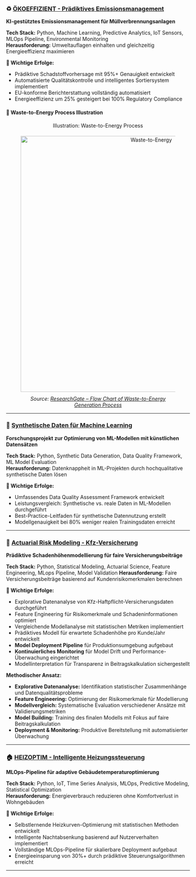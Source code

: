 ### ♻️ [ÖKOEFFIZIENT - Prädiktives Emissionsmanagement](./projects-Data-Analytics/project-4-ÖKOEFFIZIENT/)
**KI-gestütztes Emissionsmanagement für Müllverbrennungsanlagen**

**Tech Stack:** Python, Machine Learning, Predictive Analytics, IoT Sensors, MLOps Pipeline, Environmental Monitoring  
**Herausforderung:** Umweltauflagen einhalten und gleichzeitig Energieeffizienz maximieren  

**🎯 Wichtige Erfolge:**
- Prädiktive Schadstoffvorhersage mit 95%+ Genauigkeit entwickelt
- Automatisierte Qualitätskontrolle und intelligentes Sortiersystem implementiert
- EU-konforme Berichterstattung vollständig automatisiert
- Energieeffizienz um 25% gesteigert bei 100% Regulatory Compliance

#### 🔁 Waste-to-Energy Process Illustration

<figure style="text-align: center;">
  <figcaption style="display: block; margin-bottom: 20px;">
    Illustration: Waste-to-Energy Process
  </figcaption>
  <img src="wastetoenergy.png" alt="Waste-to-Energy" width="700"/>
  <figcaption style="font-style: italic; margin-top: 10px;">
    Source: <a href="https://www.researchgate.net/figure/Flow-Chart-of-Waste-to-Energy-Generation-Process_fig3_314078184" target="_blank">
      ResearchGate – Flow Chart of Waste-to-Energy Generation Process
    </a>
  </figcaption>
</figure>


---
### 🔬 [Synthetische Daten für Machine Learning](./projects-Data-Analytics/project-4-ÖKOEFFIZIENT/README.md)
**Forschungsprojekt zur Optimierung von ML-Modellen mit künstlichen Datensätzen**

**Tech Stack:** Python, Synthetic Data Generation, Data Quality Framework, ML Model Evaluation  
**Herausforderung:** Datenknappheit in ML-Projekten durch hochqualitative synthetische Daten lösen  

**🎯 Wichtige Erfolge:**
- Umfassendes Data Quality Assessment Framework entwickelt
- Leistungsvergleich: Synthetische vs. reale Daten in ML-Modellen durchgeführt  
- Best-Practice-Leitfaden für synthetische Datennutzung erstellt
- Modellgenauigkeit bei 80% weniger realen Trainingsdaten erreicht


---

### 🚗 [Actuarial Risk Modeling - Kfz-Versicherung](./projects-Data-Analytics/project-4-ÖKOEFFIZIENT/README.md/)
**Prädiktive Schadenhöhenmodellierung für faire Versicherungsbeiträge**

**Tech Stack:** Python, Statistical Modeling, Actuarial Science, Feature Engineering, MLops Pipeline, Model Validation
**Herausforderung:** Faire Versicherungsbeiträge basierend auf Kundenrisikomerkmalen berechnen  

**🎯 Wichtige Erfolge:**
- Explorative Datenanalyse von Kfz-Haftpflicht-Versicherungsdaten durchgeführt
- Feature Engineering für Risikomerkmale und Schadeninformationen optimiert
- Vergleichende Modellanalyse mit statistischen Metriken implementiert
- Prädiktives Modell für erwartete Schadenhöhe pro Kunde/Jahr entwickelt
- **Model Deployment Pipeline** für Produktionsumgebung aufgebaut
- **Kontinuierliches Monitoring** für Model Drift und Performance-Überwachung eingerichtet
- Modellinterpretation für Transparenz in Beitragskalkulation sichergestellt

**Methodischer Ansatz:**
- **Explorative Datenanalyse:** Identifikation statistischer Zusammenhänge und Datenqualitätsprobleme
- **Feature Engineering:** Optimierung der Risikomerkmale für Modellierung
- **Modellvergleich:** Systematische Evaluation verschiedener Ansätze mit Validierungsmetriken
- **Model Building:** Training des finalen Modells mit Fokus auf faire Beitragskalkulation
- **Deployment & Monitoring:** Produktive Bereitstellung mit automatisierter Überwachung


---

### 🏠 [HEIZOPTIM - Intelligente Heizungssteuerung](./projects-Data-Analytics/project-4-ÖKOEFFIZIENT/README.md/)
**MLOps-Pipeline für adaptive Gebäudetemperaturoptimierung**

**Tech Stack:** Python, IoT, Time Series Analysis, MLOps, Predictive Modeling, Statistical Optimization  
**Herausforderung:** Energieverbrauch reduzieren ohne Komfortverlust in Wohngebäuden  

**🎯 Wichtige Erfolge:**
- Selbstlernende Heizkurven-Optimierung mit statistischen Methoden entwickelt
- Intelligente Nachtabsenkung basierend auf Nutzerverhalten implementiert
- Vollständige MLOps-Pipeline für skalierbare Deployment aufgebaut
- Energieeinsparung von 30%+ durch prädiktive Steuerungsalgorithmen erreicht

---